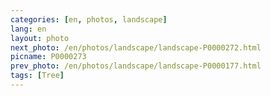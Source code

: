 ```yaml
---
categories: [en, photos, landscape]
lang: en
layout: photo
next_photo: /en/photos/landscape/landscape-P0000272.html
picname: P0000273
prev_photo: /en/photos/landscape/landscape-P0000177.html
tags: [Tree]
---
```

